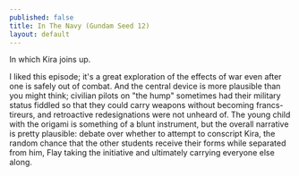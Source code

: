 ```yaml
---
published: false
title: In The Navy (Gundam Seed 12)
layout: default
---
```


In which Kira joins up.

I liked this episode; it's a great exploration of the effects of war even after one is safely out of combat. And the central device is more plausible than you might think; civilian pilots on "the hump" sometimes had their military status fiddled so that they could carry weapons without becoming francs-tireurs, and retroactive redesignations were not unheard of. The young child with the origami is something of a blunt instrument, but the overall narrative is pretty plausible: debate over whether to attempt to conscript Kira, the random chance that the other students receive their forms while separated from him, Flay taking the initiative and ultimately carrying everyone else along.